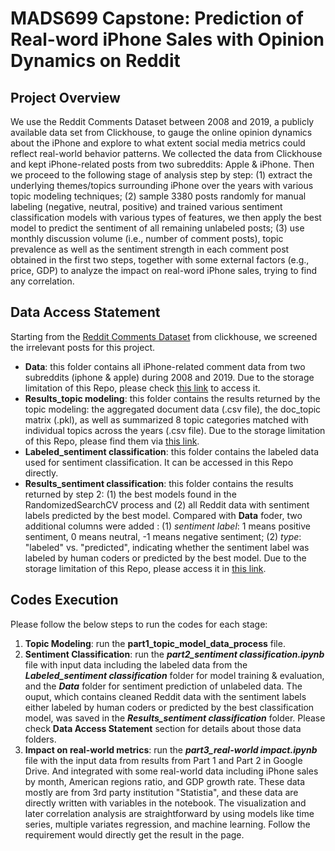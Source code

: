 # MADS699 Capstone: Prediction of Real-word iPhone Sales with Opinion Dynamics on Reddit

## Project Overview  
We use the Reddit Comments Dataset between 2008 and 2019, a publicly available data set from Clickhouse, to gauge the online opinion dynamics about the iPhone and explore to what extent social media metrics could reflect real-world behavior patterns. We collected the data from Clickhouse and kept iPhone-related posts from two subreddits: Apple & iPhone. Then we proceed to the following stage of analysis step by step: (1)  extract the underlying themes/topics surrounding iPhone over the years with various topic modeling techniques; (2) sample 3380 posts randomly for manual labeling (negative, neutral, positive) and trained various sentiment classification models with various types of features, we then apply the best model to predict the sentiment of all remaining unlabeled posts; (3) use monthly discussion volume (i.e., number of comment posts),  topic prevalence as well as the sentiment strength in each comment post obtained in the first two steps, together with some external factors (e.g., price, GDP) to analyze the impact on real-word iPhone sales, trying to find any correlation.

## Data Access Statement

Starting from the [Reddit Comments Dataset](https://clickhouse.com/docs/en/getting-started/example-datasets/reddit-comments) from clickhouse, we screened the irrelevant posts for this project. 
- **Data**: this folder contains all iPhone-related comment data from two subreddits (iphone & apple) during 2008 and 2019. Due to the storage limitation of this Repo, please check [this link](https://drive.google.com/drive/folders/10toX4JXv3NHkC5owntA7LWuxKkyROyIe?usp=sharing) to access it.
- **Results_topic modeling**: this folder contains the results returned by the topic modeling: the aggregated document data (.csv file), the doc_topic matrix (.pkl), as well as summarized 8 topic categories matched with individual topics across the years (.csv file).  Due to the storage limitation of this Repo, please find them via [this link](https://drive.google.com/drive/folders/1DoUdMhHIEPUzIRiMj4dj8P7KkmHIIB_v?usp=sharing). 
- **Labeled_sentiment classification**: this folder contains the labeled data used for sentiment classification. It can be accessed in this Repo directly.    
- **Results_sentiment classification**: this folder contains the results returned by step 2: (1) the best models found in the RandomizedSearchCV process and (2) all Reddit data with sentiment labels predicted by the best model.   Compared with **Data** foder, two additional columns were added : (1) *sentiment label*: 1 means positive sentiment, 0 means neutral, -1 means negative sentiment; (2) *type*: "labeled" vs. "predicted", indicating whether the sentiment label was labeled by human coders or predicted by the best model.   Due to the storage limitation of this Repo, please access it in [this link](https://drive.google.com/drive/folders/1-ybm8bWPhP7-qCwKiNedACQkUJA2WbLN?usp=sharing).   

## Codes Execution 
Please follow the below steps to run the codes for each stage:

1. **Topic Modeling**: run the **part1_topic_model_data_process** file.
2. **Sentiment Classification**: run the ***part2_sentiment classification.ipynb*** file with input data including the labeled data from the ***Labeled_sentiment classification*** folder for model training & evaluation, and the ***Data*** folder for sentiment prediction of unlabeled data.   The ouput, which contains cleaned Reddit data with the sentiment labels either labeled by human coders or predicted by the best classification model,  was saved in the ***Results_sentiment classification*** folder. Please check **Data Access Statement** section for details about those data folders.   
3. **Impact on real-world metrics**: run the ***part3_real-world impact.ipynb*** file with the input data from results from Part 1 and Part 2 in Google Drive. And integrated with some real-world data including iPhone sales by month, American regions ratio, and GDP growth rate. These data mostly are from 3rd party institution "Statistia", and these data are directly written with variables in the notebook. The visualization and later correlation analysis are straightforward by using models like time series, multiple variates regression, and machine learning. Follow the requirement would directly get the result in the page.
